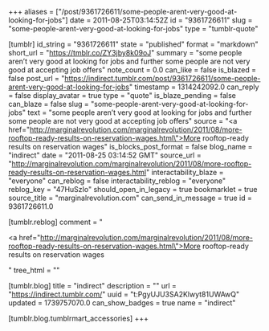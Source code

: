 +++
aliases = ["/post/9361726611/some-people-arent-very-good-at-looking-for-jobs"]
date = 2011-08-25T03:14:52Z
id = "9361726611"
slug = "some-people-arent-very-good-at-looking-for-jobs"
type = "tumblr-quote"

[tumblr]
id_string = "9361726611"
state = "published"
format = "markdown"
short_url = "https://tmblr.co/ZY3jby8k09oJ"
summary = "some people aren’t very good at looking for jobs and further some people are not very good at accepting job offers"
note_count = 0.0
can_like = false
is_blazed = false
post_url = "https://indirect.tumblr.com/post/9361726611/some-people-arent-very-good-at-looking-for-jobs"
timestamp = 1314242092.0
can_reply = false
display_avatar = true
type = "quote"
is_blaze_pending = false
can_blaze = false
slug = "some-people-arent-very-good-at-looking-for-jobs"
text = "some people aren’t very good at looking for jobs and further some people are not very good at accepting job offers"
source = "<a href=\"http://marginalrevolution.com/marginalrevolution/2011/08/more-rooftop-ready-results-on-reservation-wages.html\">More rooftop-ready results on reservation wages</a>"
is_blocks_post_format = false
blog_name = "indirect"
date = "2011-08-25 03:14:52 GMT"
source_url = "http://marginalrevolution.com/marginalrevolution/2011/08/more-rooftop-ready-results-on-reservation-wages.html"
interactability_blaze = "everyone"
can_reblog = false
interactability_reblog = "everyone"
reblog_key = "47HuSzIo"
should_open_in_legacy = true
bookmarklet = true
source_title = "marginalrevolution.com"
can_send_in_message = true
id = 9361726611.0

[tumblr.reblog]
comment = "<p><a href=\"http://marginalrevolution.com/marginalrevolution/2011/08/more-rooftop-ready-results-on-reservation-wages.html\">More rooftop-ready results on reservation wages</a></p>"
tree_html = ""

[tumblr.blog]
title = "indirect"
description = ""
url = "https://indirect.tumblr.com/"
uuid = "t:PgyUJU3SA2Klwyt81UWAwQ"
updated = 1739757070.0
can_show_badges = true
name = "indirect"

[tumblr.blog.tumblrmart_accessories]
+++
